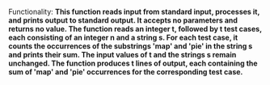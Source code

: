 Functionality: **This function reads input from standard input, processes it, and prints output to standard output. It accepts no parameters and returns no value. The function reads an integer t, followed by t test cases, each consisting of an integer n and a string s. For each test case, it counts the occurrences of the substrings 'map' and 'pie' in the string s and prints their sum. The input values of t and the strings s remain unchanged. The function produces t lines of output, each containing the sum of 'map' and 'pie' occurrences for the corresponding test case.**